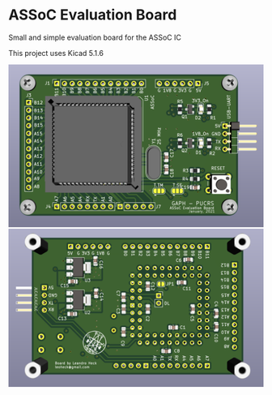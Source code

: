 # ASSoC Evaluation Board

Small and simple evaluation board for the ASSoC IC

This project uses Kicad 5.1.6

![pcb top view](misc/board-top.png)
![pcb bottom view](misc/board-bottom.png)
